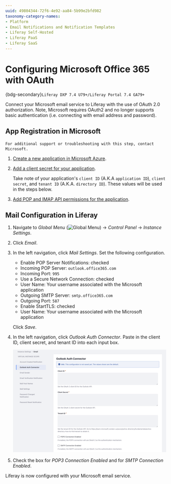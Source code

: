 ```yaml
---
uuid: 49804344-72f6-4e92-aa84-5b99e2bfd982
taxonomy-category-names:
- Platform
- Email Notifications and Notification Templates
- Liferay Self-Hosted
- Liferay PaaS
- Liferay SaaS
---
```

# Configuring Microsoft Office 365 with OAuth

{bdg-secondary}`Liferay DXP 7.4 U79+/Liferay Portal 7.4 GA79+`

Connect your Microsoft email service to Liferay with the use of OAuth 2.0 authorization. Note, Microsoft requires OAuth2 and no longer supports basic authentication (i.e. connecting with email address and password).

## App Registration in Microsoft

```{note}
For additional support or troubleshooting with this step, contact Microsoft.
```

1. [Create a new application in Microsoft Azure](https://learn.microsoft.com/en-us/azure/active-directory/develop/quickstart-register-app).

1. [Add a client secret for your application](https://learn.microsoft.com/en-us/azure/active-directory/develop/quickstart-register-app#add-a-client-secret).

    Take note of your application's `client ID` (A.K.A `application ID`), `client secret`, and `tenant ID` (A.K.A. `directory ID`). These values will be used in the steps below.

1. [Add POP and IMAP API permissions for the application](https://learn.microsoft.com/en-us/exchange/client-developer/legacy-protocols/how-to-authenticate-an-imap-pop-smtp-application-by-using-oauth#add-the-pop-and-imap-permissions-to-your-aad-application).

## Mail Configuration in Liferay

1. Navigate to _Global Menu_ (![Global Menu](../../../images/icon-applications-menu.png)) &rarr; _Control Panel_ &rarr; _Instance Settings_.

1. Click _Email_.

1. In the left navigation, click _Mail Settings_. Set the following configuration.

   * Enable POP Server Notifications: checked
   * Incoming POP Server: `outlook.office365.com`
   * Incoming Port: `995`
   * Use a Secure Network Connection: checked
   * User Name: Your username associated with the Microsoft application
   * Outgoing SMTP Server: `smtp.office365.com`
   * Outgoing Port: `587`
   * Enable StartTLS: checked
   * User Name: Your username associated with the Microsoft application

    Click _Save_.

1. In the left navigation, click _Outlook Auth Connector_. Paste in the client ID, client secret, and tenant ID into each input box.

    ![Paste in the tenant ID, client ID, and client secret values into each input box.](./configuring-office-365-with-oauth/images/01.png)

1. Check the box for _POP3 Connection Enabled_ and for _SMTP Connection Enabled_.

Liferay is now configured with your Microsoft email service.